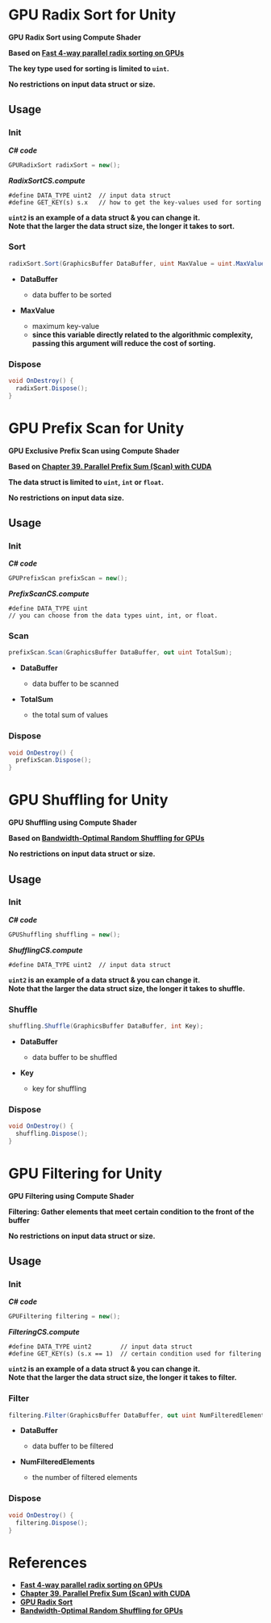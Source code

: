 # GPU Radix Sort for Unity

**GPU Radix Sort using Compute Shader**

**Based on [Fast 4-way parallel radix sorting on GPUs](http://www.sci.utah.edu/publications/Ha2009b/Ha_CGF2009.pdf)**

**The key type used for sorting is limited to `uint`.**

**No restrictions on input data struct or size.**

## Usage
### Init
***C# code***
```csharp
GPURadixSort radixSort = new();
```
***RadixSortCS.compute***
```text
#define DATA_TYPE uint2  // input data struct
#define GET_KEY(s) s.x   // how to get the key-values used for sorting
```
**`uint2` is an example of a data struct & you can change it.**  
**Note that the larger the data struct size, the longer it takes to sort.**

### Sort
```csharp
radixSort.Sort(GraphicsBuffer DataBuffer, uint MaxValue = uint.MaxValue);
```
* **DataBuffer**  
  * data buffer to be sorted

* **MaxValue**  
  * maximum key-value  
  * **since this variable directly related to the algorithmic complexity, passing this argument will reduce the cost of sorting.**

### Dispose
```csharp
void OnDestroy() {
  radixSort.Dispose();
}
```

# GPU Prefix Scan for Unity

**GPU Exclusive Prefix Scan using Compute Shader**

**Based on [Chapter 39. Parallel Prefix Sum (Scan) with CUDA](https://developer.nvidia.com/gpugems/gpugems3/part-vi-gpu-computing/chapter-39-parallel-prefix-sum-scan-cuda)**  

**The data struct is limited to `uint`, `int` or `float`.**

**No restrictions on input data size.**

## Usage
### Init
***C# code***
```csharp
GPUPrefixScan prefixScan = new();
```
***PrefixScanCS.compute***
```text
#define DATA_TYPE uint
// you can choose from the data types uint, int, or float.
```

### Scan
```csharp
prefixScan.Scan(GraphicsBuffer DataBuffer, out uint TotalSum);
```
* **DataBuffer**  
  * data buffer to be scanned

* **TotalSum**  
  * the total sum of values

### Dispose
```csharp
void OnDestroy() {
  prefixScan.Dispose();
}
```

# GPU Shuffling for Unity

**GPU Shuffling using Compute Shader**

**Based on [Bandwidth-Optimal Random Shuffling for GPUs](https://arxiv.org/pdf/2106.06161)** 

**No restrictions on input data struct or size.**

## Usage
### Init
***C# code***
```csharp
GPUShuffling shuffling = new();
```
***ShufflingCS.compute***
```text
#define DATA_TYPE uint2  // input data struct
```
**`uint2` is an example of a data struct & you can change it.**  
**Note that the larger the data struct size, the longer it takes to shuffle.**

### Shuffle
```csharp
shuffling.Shuffle(GraphicsBuffer DataBuffer, int Key);
```
* **DataBuffer**  
  * data buffer to be shuffled

* **Key**  
  * key for shuffling

### Dispose
```csharp
void OnDestroy() {
  shuffling.Dispose();
}
```

# GPU Filtering for Unity

**GPU Filtering using Compute Shader**

**Filtering: Gather elements that meet certain condition to the front of the buffer**

**No restrictions on input data struct or size.**

## Usage
### Init
***C# code***
```csharp
GPUFiltering filtering = new();
```
***FilteringCS.compute***
```text
#define DATA_TYPE uint2        // input data struct
#define GET_KEY(s) (s.x == 1)  // certain condition used for filtering
```
**`uint2` is an example of a data struct & you can change it.**  
**Note that the larger the data struct size, the longer it takes to filter.**

### Filter
```csharp
filtering.Filter(GraphicsBuffer DataBuffer, out uint NumFilteredElements);
```
* **DataBuffer**  
  * data buffer to be filtered

* **NumFilteredElements**  
  * the number of filtered elements

### Dispose
```csharp
void OnDestroy() {
  filtering.Dispose();
}
```

# References
* **[Fast 4-way parallel radix sorting on GPUs](http://www.sci.utah.edu/publications/Ha2009b/Ha_CGF2009.pdf)**  
* **[Chapter 39. Parallel Prefix Sum (Scan) with CUDA](https://developer.nvidia.com/gpugems/gpugems3/part-vi-gpu-computing/chapter-39-parallel-prefix-sum-scan-cuda)**  
* **[GPU Radix Sort](https://github.com/mark-poscablo/gpu-radix-sort)**
* **[Bandwidth-Optimal Random Shuffling for GPUs](https://arxiv.org/pdf/2106.06161)**  
